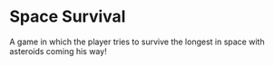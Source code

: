 # Space Survival
 A game in which the player tries to survive the longest in space with asteroids coming his way!
